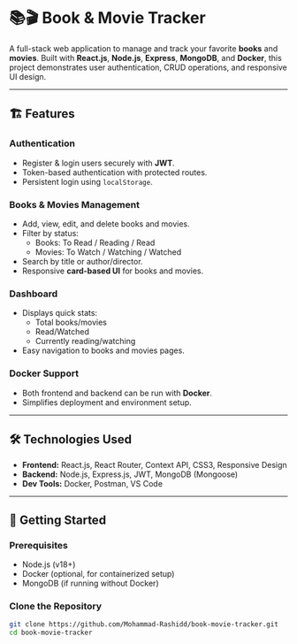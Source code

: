 # 📚🎬 Book & Movie Tracker

A full-stack web application to manage and track your favorite **books** and **movies**. Built with **React.js**, **Node.js**, **Express**, **MongoDB**, and **Docker**, this project demonstrates user authentication, CRUD operations, and responsive UI design.

---

## 🏗️ Features

### Authentication

- Register & login users securely with **JWT**.
- Token-based authentication with protected routes.
- Persistent login using `localStorage`.

### Books & Movies Management

- Add, view, edit, and delete books and movies.
- Filter by status:
  - Books: To Read / Reading / Read
  - Movies: To Watch / Watching / Watched
- Search by title or author/director.
- Responsive **card-based UI** for books and movies.

### Dashboard

- Displays quick stats:
  - Total books/movies
  - Read/Watched
  - Currently reading/watching
- Easy navigation to books and movies pages.

### Docker Support

- Both frontend and backend can be run with **Docker**.
- Simplifies deployment and environment setup.

---

## 🛠️ Technologies Used

- **Frontend:** React.js, React Router, Context API, CSS3, Responsive Design
- **Backend:** Node.js, Express.js, JWT, MongoDB (Mongoose)
- **Dev Tools:** Docker, Postman, VS Code

---

## 🚀 Getting Started

### Prerequisites

- Node.js (v18+)
- Docker (optional, for containerized setup)
- MongoDB (if running without Docker)

### Clone the Repository

```bash
git clone https://github.com/Mohammad-Rashidd/book-movie-tracker.git
cd book-movie-tracker
```
